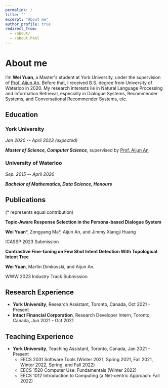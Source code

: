 ```yaml
---
permalink: /
title: ""
excerpt: "About me"
author_profile: true
redirect_from: 
  - /about/
  - /about.html
---
```

# <i class="fa fa-cog fa-spin fa-fw"></i> About me #
I’m **Wei Yuan**, a Master's student at York University, under the supervision of [Prof. Aijun An](http://www.cse.yorku.ca/~aan/). Before that, I received B.S. degree from University of Waterloo in 2020. My research interests lie in Natural Language Processing and Information Retrieval, especially in Dialogue Systems, Recommender Systems, and Conversational Recommender Systems, etc.

Education
------

### York University

*Jan 2020 -- April 2023 (expected)*
  
***Master of Science, Computer Science***, supervised by [Prof. Aijun An](http://www.cse.yorku.ca/~aan/)

### University of Waterloo

*Sep. 2015 -- April 2020*

***Bachelor of Mathematics, Data Science, Honours***


Publications
------
(* represents equal contribution)


**Topic-Aware Response Selection in the Persona-based Dialogue System**

**Wei Yuan**\*, Zongyang Ma\*, Aijun An, and Jimmy Xiangji Huang

ICASSP 2023 Submission

**Contrastive Fine-tuning on Few Shot Intent Detection With Topological Intent Tree**

**Wei Yuan**, Martin Dimkovski, and Aijun An. 

WWW 2023 Industry Track Submission


Research Experience
------
+ **York University**, Research Assistant, Toronto, Canada, Oct 2021 - Present
+ **Intact Financial Corporation**, Research Developer Intern, Toronto, Canada, Jun 2021 - Oct 2021

Teaching Experience
------
+ **York University**, Teaching Assistant, Toronto, Canada, Jan 2021 - Present    
  - EECS 2031 Software Tools (Winter 2021, Spring 2021, Fall 2021, Winter 2022, Spring, and Fall 2022)
  - EECS 1520 Computer Use: Fundamentals (Winter 2022)
  - EECS 1012 Introduction to Computing (a Net-centric Approach: Fall 2022)
